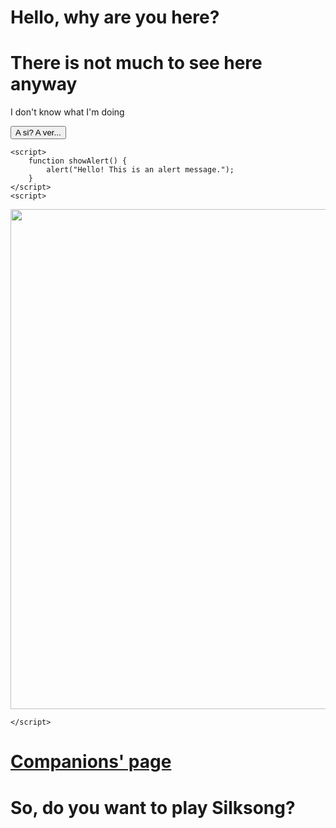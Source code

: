 <!DOCTYPE html>

<html lang="en">
<head>
    <meta charset="UTF-8">
    <meta name="viewport" content="width=device-width, initial-scale=3.0">
    <title>Companions' Websites</title>
	    <link rel="icon" href=
"file:///C:/Users/jfernandez14/Downloads/OIP.webp" 
          type="image/x-icon">
</head>
<body>
    <h1>Hello, why are you here?</h1>
	<h1>There is not much to see here anyway</h1>
	<p> I don't know what I'm doing </p>
    <button onclick="showAlert()">A si? A ver...</button>

    <script>
        function showAlert() {
            alert("Hello! This is an alert message.");
        }
    </script>
	<script>
<img src="[(https://github.com/NKG2056/nkg2056.github.io/blob/main/silksong-clown.webp)](https://github.com/NKG2056/nkg2056.github.io/blob/main/silksong-clown.webp?raw=true)" width = 800>
	
	</script>

 <h1>
<a href="https://nkg2056.github.io/Javascript/Index.html"> Companions' page </a> 
 </h1>

 <h1> So, do you want to play Silksong? </h1>






</body>
</html>
